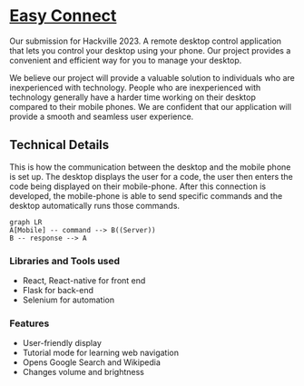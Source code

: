 # [Easy Connect](https://royce-mathew.github.io/Hackville2023/)
Our submission for Hackville 2023. A remote desktop control application that lets you control your desktop using your phone. Our project provides a convenient and efficient way for you to manage your desktop.

We believe our project will provide a valuable solution to individuals who are inexperienced with technology. People who are inexperienced with technology generally have a harder time working on their desktop compared to their mobile phones. We are confident that our application will provide a smooth and seamless user experience.


## Technical Details
This is how the communication between the desktop and the mobile phone is set up. The desktop displays the user for a code, the user then enters the code being displayed on their mobile-phone. After this connection is developed, the mobile-phone is able to send specific commands and the desktop automatically runs those commands.
```mermaid
graph LR
A[Mobile] -- command --> B((Server))
B -- response --> A
```
### Libraries and Tools used
- React, React-native for front end
- Flask for back-end
- Selenium for automation

### Features
* User-friendly display
* Tutorial mode for learning web navigation
* Opens Google Search and Wikipedia
* Changes volume and brightness
